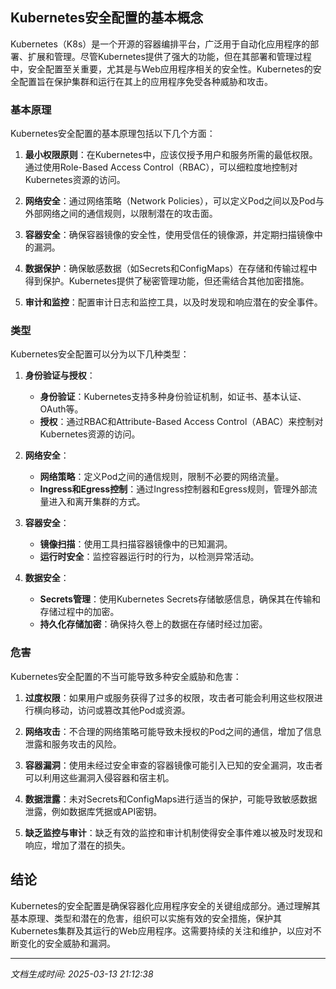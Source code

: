 ## Kubernetes安全配置的基本概念

Kubernetes（K8s）是一个开源的容器编排平台，广泛用于自动化应用程序的部署、扩展和管理。尽管Kubernetes提供了强大的功能，但在其部署和管理过程中，安全配置至关重要，尤其是与Web应用程序相关的安全性。Kubernetes的安全配置旨在保护集群和运行在其上的应用程序免受各种威胁和攻击。

### 基本原理

Kubernetes安全配置的基本原理包括以下几个方面：

1. **最小权限原则**：在Kubernetes中，应该仅授予用户和服务所需的最低权限。通过使用Role-Based Access Control（RBAC），可以细粒度地控制对Kubernetes资源的访问。

2. **网络安全**：通过网络策略（Network Policies），可以定义Pod之间以及Pod与外部网络之间的通信规则，以限制潜在的攻击面。

3. **容器安全**：确保容器镜像的安全性，使用受信任的镜像源，并定期扫描镜像中的漏洞。

4. **数据保护**：确保敏感数据（如Secrets和ConfigMaps）在存储和传输过程中得到保护。Kubernetes提供了秘密管理功能，但还需结合其他加密措施。

5. **审计和监控**：配置审计日志和监控工具，以及时发现和响应潜在的安全事件。

### 类型

Kubernetes安全配置可以分为以下几种类型：

1. **身份验证与授权**：
   - **身份验证**：Kubernetes支持多种身份验证机制，如证书、基本认证、OAuth等。
   - **授权**：通过RBAC和Attribute-Based Access Control（ABAC）来控制对Kubernetes资源的访问。

2. **网络安全**：
   - **网络策略**：定义Pod之间的通信规则，限制不必要的网络流量。
   - **Ingress和Egress控制**：通过Ingress控制器和Egress规则，管理外部流量进入和离开集群的方式。

3. **容器安全**：
   - **镜像扫描**：使用工具扫描容器镜像中的已知漏洞。
   - **运行时安全**：监控容器运行时的行为，以检测异常活动。

4. **数据安全**：
   - **Secrets管理**：使用Kubernetes Secrets存储敏感信息，确保其在传输和存储过程中的加密。
   - **持久化存储加密**：确保持久卷上的数据在存储时经过加密。

### 危害

Kubernetes安全配置的不当可能导致多种安全威胁和危害：

1. **过度权限**：如果用户或服务获得了过多的权限，攻击者可能会利用这些权限进行横向移动，访问或篡改其他Pod或资源。

2. **网络攻击**：不合理的网络策略可能导致未授权的Pod之间的通信，增加了信息泄露和服务攻击的风险。

3. **容器漏洞**：使用未经过安全审查的容器镜像可能引入已知的安全漏洞，攻击者可以利用这些漏洞入侵容器和宿主机。

4. **数据泄露**：未对Secrets和ConfigMaps进行适当的保护，可能导致敏感数据泄露，例如数据库凭据或API密钥。

5. **缺乏监控与审计**：缺乏有效的监控和审计机制使得安全事件难以被及时发现和响应，增加了潜在的损失。

## 结论

Kubernetes的安全配置是确保容器化应用程序安全的关键组成部分。通过理解其基本原理、类型和潜在的危害，组织可以实施有效的安全措施，保护其Kubernetes集群及其运行的Web应用程序。这需要持续的关注和维护，以应对不断变化的安全威胁和漏洞。

---

*文档生成时间: 2025-03-13 21:12:38*











